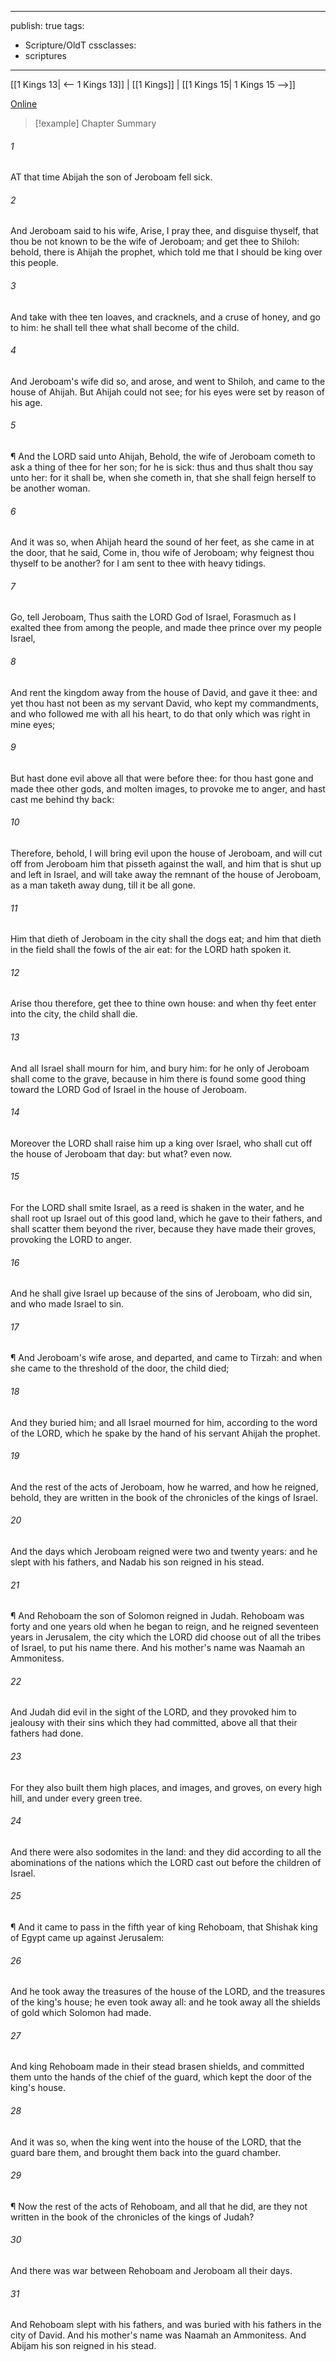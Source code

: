 

---
publish: true
tags:
  - Scripture/OldT
cssclasses:
  - scriptures
---
[[1 Kings 13| <-- 1 Kings 13]] | [[1 Kings]] | [[1 Kings 15| 1 Kings 15 -->]]

[Online](https://churchofjesuschrist.org/study/scriptures/ot/1-kgs/14?lang=eng)

>[!example] Chapter Summary
>
###### 1
AT that time Abijah the son of Jeroboam fell sick.
###### 2
And Jeroboam said to his wife, Arise, I pray thee, and disguise thyself, that thou be not known to be the wife of Jeroboam; and get thee to Shiloh: behold, there is Ahijah the prophet, which told me that I should be king over this people.
###### 3
And take with thee ten loaves, and cracknels, and a cruse of honey, and go to him: he shall tell thee what shall become of the child.
###### 4
And Jeroboam's wife did so, and arose, and went to Shiloh, and came to the house of Ahijah.  But Ahijah could not see; for his eyes were set by reason of his age.
###### 5
¶ And the LORD said unto Ahijah, Behold, the wife of Jeroboam cometh to ask a thing of thee for her son; for he is sick: thus and thus shalt thou say unto her: for it shall be, when she cometh in, that she shall feign herself to be another woman.
###### 6
And it was so, when Ahijah heard the sound of her feet, as she came in at the door, that he said, Come in, thou wife of Jeroboam; why feignest thou thyself to be another?  for I am sent to thee with heavy tidings.
###### 7
Go, tell Jeroboam, Thus saith the LORD God of Israel, Forasmuch as I exalted thee from among the people, and made thee prince over my people Israel,
###### 8
And rent the kingdom away from the house of David, and gave it thee: and yet thou hast not been as my servant David, who kept my commandments, and who followed me with all his heart, to do that only which was right in mine eyes;
###### 9
But hast done evil above all that were before thee: for thou hast gone and made thee other gods, and molten images, to provoke me to anger, and hast cast me behind thy back:
###### 10
Therefore, behold, I will bring evil upon the house of Jeroboam, and will cut off from Jeroboam him that pisseth against the wall, and him that is shut up and left in Israel, and will take away the remnant of the house of Jeroboam, as a man taketh away dung, till it be all gone.
###### 11
Him that dieth of Jeroboam in the city shall the dogs eat; and him that dieth in the field shall the fowls of the air eat: for the LORD hath spoken it.
###### 12
Arise thou therefore, get thee to thine own house: and when thy feet enter into the city, the child shall die.
###### 13
And all Israel shall mourn for him, and bury him: for he only of Jeroboam shall come to the grave, because in him there is found some good thing toward the LORD God of Israel in the house of Jeroboam.
###### 14
Moreover the LORD shall raise him up a king over Israel, who shall cut off the house of Jeroboam that day: but what?  even now.
###### 15
For the LORD shall smite Israel, as a reed is shaken in the water, and he shall root up Israel out of this good land, which he gave to their fathers, and shall scatter them beyond the river, because they have made their groves, provoking the LORD to anger.
###### 16
And he shall give Israel up because of the sins of Jeroboam, who did sin, and who made Israel to sin.
###### 17
¶ And Jeroboam's wife arose, and departed, and came to Tirzah: and when she came to the threshold of the door, the child died;
###### 18
And they buried him; and all Israel mourned for him, according to the word of the LORD, which he spake by the hand of his servant Ahijah the prophet.
###### 19
And the rest of the acts of Jeroboam, how he warred, and how he reigned, behold, they are written in the book of the chronicles of the kings of Israel.
###### 20
And the days which Jeroboam reigned were two and twenty years: and he slept with his fathers, and Nadab his son reigned in his stead.
###### 21
¶ And Rehoboam the son of Solomon reigned in Judah.  Rehoboam was forty and one years old when he began to reign, and he reigned seventeen years in Jerusalem, the city which the LORD did choose out of all the tribes of Israel, to put his name there.  And his mother's name was Naamah an Ammonitess.
###### 22
And Judah did evil in the sight of the LORD, and they provoked him to jealousy with their sins which they had committed, above all that their fathers had done.
###### 23
For they also built them high places, and images, and groves, on every high hill, and under every green tree.
###### 24
And there were also sodomites in the land: and they did according to all the abominations of the nations which the LORD cast out before the children of Israel.
###### 25
¶ And it came to pass in the fifth year of king Rehoboam, that Shishak king of Egypt came up against Jerusalem:
###### 26
And he took away the treasures of the house of the LORD, and the treasures of the king's house; he even took away all: and he took away all the shields of gold which Solomon had made.
###### 27
And king Rehoboam made in their stead brasen shields, and committed them unto the hands of the chief of the guard, which kept the door of the king's house.
###### 28
And it was so, when the king went into the house of the LORD, that the guard bare them, and brought them back into the guard chamber.
###### 29
¶ Now the rest of the acts of Rehoboam, and all that he did, are they not written in the book of the chronicles of the kings of Judah?
###### 30
And there was war between Rehoboam and Jeroboam all their days.
###### 31
And Rehoboam slept with his fathers, and was buried with his fathers in the city of David.  And his mother's name was Naamah an Ammonitess.  And Abijam his son reigned in his stead.



